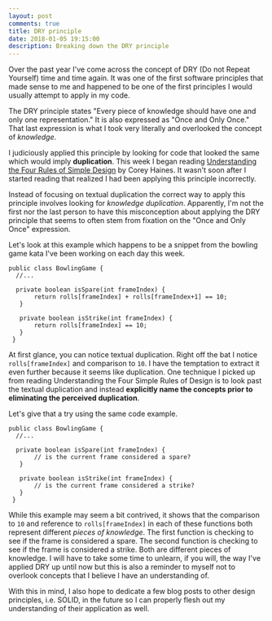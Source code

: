 ```yaml
---
layout: post
comments: true
title: DRY principle
date: 2018-01-05 19:15:00
description: Breaking down the DRY principle
---
```


Over the past year I've come across the concept of DRY (Do not Repeat Yourself)
time and time again. It was one of the first software principles that made sense to me
and happened to be one of the first principles I would usually attempt to apply
in my code.

The DRY principle states "Every piece of knowledge should have one and only one
representation." It is also expressed as "Once and Only Once." That last expression
is what I took very literally and overlooked the concept of *knowledge*.

I judiciously applied this principle by looking for code that looked the same which would
imply **duplication**. This week I began reading [Understanding the Four Rules of Simple Design](http://www.r-5.org/files/books/computers/languages/ruby/main/Corey_Haines-The_Four_Rules_of_Simple_Design-EN.pdf)
by Corey Haines. It wasn't soon after I started reading that realized I had
been applying this principle incorrectly.

Instead of focusing on textual duplication the correct way to apply this principle
involves looking for *knowledge duplication*. Apparently, I'm not the first nor the last person to have this
misconception about applying the DRY principle that seems to often stem from fixation on the
"Once and Only Once" expression.

Let's look at this example which happens to be a snippet from the bowling game kata I've been working
on each day this week.



```
public class BowlingGame {
  //...

  private boolean isSpare(int frameIndex) {
       return rolls[frameIndex] + rolls[frameIndex+1] == 10;
   }

   private boolean isStrike(int frameIndex) {
       return rolls[frameIndex] == 10;
   }
 }
```



At first glance, you can notice textual duplication. Right off the bat I notice
`rolls[frameIndex]` and comparison to `10`. I have the temptation to extract it even further
because it seems like duplication. One technique I picked up from reading Understanding the
Four Simple Rules of Design is to look past the textual duplication and instead
**explicitly name the concepts prior to eliminating the perceived duplication**.

Let's give that a try using the same code example.



```
public class BowlingGame {
  //...

  private boolean isSpare(int frameIndex) {
       // is the current frame considered a spare?
   }

   private boolean isStrike(int frameIndex) {
       // is the current frame considered a strike?
   }
 }
```



While this example may seem a bit contrived, it shows that the comparison
to `10` and reference to `rolls[frameIndex]` in each of these functions
both represent different _pieces of knowledge_. The first function is checking to see
if the frame is considered a spare. The second function is checking to see if the
frame is considered a strike. Both are different pieces of knowledge.
I will have to take some time to unlearn, if you will,
the way I've applied DRY up until now but this is also a reminder to myself not to
overlook concepts that I believe I have an understanding of.

With this in mind, I also hope to dedicate a few blog posts to other design principles, i.e. SOLID,
in the future so I can properly flesh out my understanding of their application as well.
